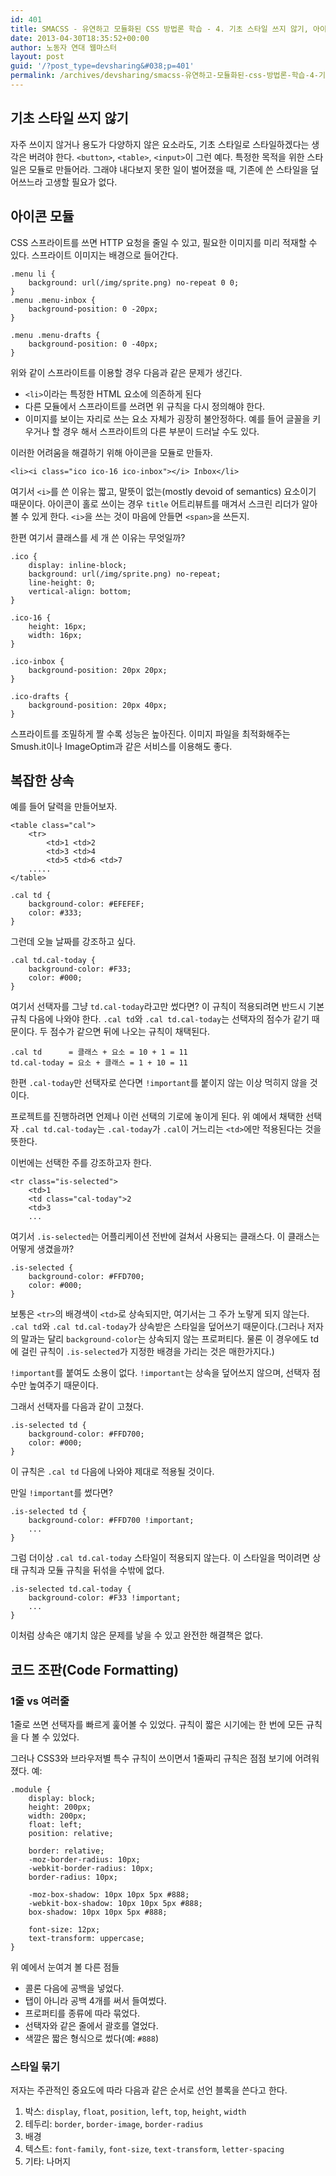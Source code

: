 ```yaml
---
id: 401
title: SMACSS - 유연하고 모듈화된 CSS 방법론 학습 - 4. 기초 스타일 쓰지 않기, 아이콘 모듈, 복잡한 상속, 코드 조판(Code Formatting)
date: 2013-04-30T18:35:52+00:00
author: 노동자 연대 웹마스터
layout: post
guid: '/?post_type=devsharing&#038;p=401'
permalink: /archives/devsharing/smacss-유연하고-모듈화된-css-방법론-학습-4-기초-스타
---
```


기초 스타일 쓰지 않기
---------------

자주 쓰이지 않거나 용도가 다양하지 않은 요소라도, 기초 스타일로 스타일하겠다는 생각은 버려야 한다. `<button>`, `<table>`, `<input>`이 그런 예다. 특정한 목적을 위한 스타일은 모듈로 만들어라. 그래야 내다보지 못한 일이 벌어졌을 때, 기존에 쓴 스타일을 덮어쓰느라 고생할 필요가 없다. 

아이콘 모듈
------------

CSS 스프라이트를 쓰면 HTTP 요청을 줄일 수 있고, 필요한 이미지를 미리 적재할 수 있다. 스프라이트 이미지는 배경으로 들어간다. 

    .menu li { 
        background: url(/img/sprite.png) no-repeat 0 0;
    }
    .menu .menu-inbox {
        background-position: 0 -20px;
    }

    .menu .menu-drafts {
        background-position: 0 -40px;
    }

위와 같이 스프라이트를 이용할 경우 다음과 같은 문제가 생긴다.

- `<li>`이라는 특정한 HTML 요소에 의존하게 된다
- 다른 모듈에서 스프라이트를 쓰려면 위 규칙을 다시 정의해야 한다. 
- 이미지를 보이는 자리로 쓰는 요소 자체가 굉장히 불안정하다. 예를 들어 글꼴을 키우거나 할 경우 해서 스프라이트의 다른 부분이 드러날 수도 있다. 

이러한 어려움을 해결하기 위해 아이콘을 모듈로 만들자.

    <li><i class="ico ico-16 ico-inbox"></i> Inbox</li>

여기서 `<i>`를 쓴 이유는 짧고, 말뜻이 없는(mostly devoid of semantics) 요소이기 때문이다. 아이콘이 홀로 쓰이는 경우 `title` 어트리뷰트를 매겨서 스크린 리더가 알아볼 수 있게 한다. `<i>`을 쓰는 것이 마음에 안들면  `<span>`을 쓰든지. 

한편 여기서 클래스를 세 개 쓴 이유는 무엇일까?

    .ico {
        display: inline-block;
        background: url(/img/sprite.png) no-repeat;
        line-height: 0;
        vertical-align: bottom;
    }

    .ico-16 {
        height: 16px;
        width: 16px;
    }

    .ico-inbox {
        background-position: 20px 20px;
    }
    
    .ico-drafts {
        background-position: 20px 40px;
    }

스프라이트를 조밀하게 짤 수록 성능은 높아진다. 이미지 파일을 최적화해주는 Smush.it이나 ImageOptim과 같은 서비스를 이용해도 좋다.

복잡한 상속
--------------

예를 들어 달력을 만들어보자.

    <table class="cal">
        <tr>
            <td>1 <td>2
            <td>3 <td>4
            <td>5 <td>6 <td>7
        .....
    </table>

    .cal td {
        background-color: #EFEFEF;
        color: #333;
    }

그런데 오늘 날짜를 강조하고 싶다.

    .cal td.cal-today {
        background-color: #F33;
        color: #000;
    }

여기서 선택자를 그냥 `td.cal-today`라고만 썼다면? 이 규칙이 적용되려면 반드시 기본 규칙 다음에 나와야 한다. `.cal td`와 `.cal td.cal-today`는 선택자의 점수가 같기 때문이다. 두 점수가 같으면 뒤에 나오는 규칙이 채택된다.

    .cal td      = 클래스 + 요소 = 10 + 1 = 11
    td.cal-today = 요소 + 클래스 = 1 + 10 = 11

한편 `.cal-today`만 선택자로 쓴다면 `!important`를 붙이지 않는 이상 먹히지 않을 것이다. 

프로젝트를 진행하려면 언제나 이런 선택의 기로에 놓이게 된다. 위 예에서 채택한 선택자 `.cal td.cal-today`는 `.cal-today`가 `.cal`이 거느리는 `<td>`에만 적용된다는 것을 뜻한다. 

이번에는 선택한 주를 강조하고자 한다. 

    <tr class="is-selected">
        <td>1
        <td class="cal-today">2
        <td>3
        ...

여기서 `.is-selected`는 어플리케이션 전반에 걸쳐서 사용되는 클래스다. 이 클래스는 어떻게 생겼을까?

    .is-selected {
        background-color: #FFD700;
        color: #000;
    }

보통은 `<tr>`의 배경색이 `<td>`로 상속되지만, 여기서는 그 주가 노랗게 되지 않는다. `.cal td`와 `.cal td.cal-today`가 상속받은 스타일을 덮어쓰기 때문이다.(그러나 저자의 말과는 달리 `background-color`는 상속되지 않는 프로퍼티다. 물론 이 경우에도 td에 걸린 규칙이 `.is-selected`가 지정한 배경을 가리는 것은 매한가지다.)

`!important`를 붙여도 소용이 없다. `!important`는 상속을 덮어쓰지 않으며, 선택자 점수만 높여주기 때문이다. 

그래서 선택자를 다음과 같이 고쳤다.

    .is-selected td {
        background-color: #FFD700;
        color: #000;
    }

이 규칙은 `.cal td` 다음에 나와야 제대로 적용될 것이다. 

만일 `!important`를 썼다면?

    .is-selected td {
        background-color: #FFD700 !important;
        ...
    }

그럼 더이상 `.cal td.cal-today` 스타일이 적용되지 않는다. 이 스타일을 먹이려면 상태 규칙과 모듈 규칙을 뒤섞을 수밖에 없다.

    .is-selected td.cal-today {
        background-color: #F33 !important;
        ...
    }

이처럼 상속은 얘기치 않은 문제를 낳을 수 있고 완전한 해결책은 없다. 

코드 조판(Code Formatting)
---------

### 1줄 vs 여러줄 ###

1줄로 쓰면 선택자를 빠르게 훑어볼 수 있었다. 규칙이 짧은 시기에는 한 번에 모든 규칙을 다 볼 수 있었다. 

그러나 CSS3와 브라우저별 특수 규칙이 쓰이면서 1줄짜리 규칙은 점점 보기에 어려워졌다. 예: 

    .module {
        display: block;
        height: 200px;
        width: 200px;
        float: left;
        position: relative;

        border: relative;
        -moz-border-radius: 10px;
        -webkit-border-radius: 10px;
        border-radius: 10px;
    
        -moz-box-shadow: 10px 10px 5px #888;
        -webkit-box-shadow: 10px 10px 5px #888;
        box-shadow: 10px 10px 5px #888;

        font-size: 12px;
        text-transform: uppercase;
    }

위 예에서 눈여겨 볼 다른 점들

- 콜론 다음에 공백을 넣었다. 
- 탭이 아니라 공백 4개를 써서 들여썼다. 
- 프로퍼티를 종류에 따라 묶었다.
- 선택자와 같은 줄에서 괄호를 열었다.
- 색깔은 짧은 형식으로 썼다(예: `#888`)

### 스타일 묶기 ###

저자는 주관적인 중요도에 따라 다음과 같은 순서로 선언 블록을 쓴다고 한다.

1. 박스: `display`, `float`, `position`, `left`, `top`, `height`, `width`
2. 테두리: `border`, `border-image`, `border-radius`
3. 배경
4. 텍스트: `font-family`, `font-size`, `text-transform`, `letter-spacing`
5. 기타: 나머지
